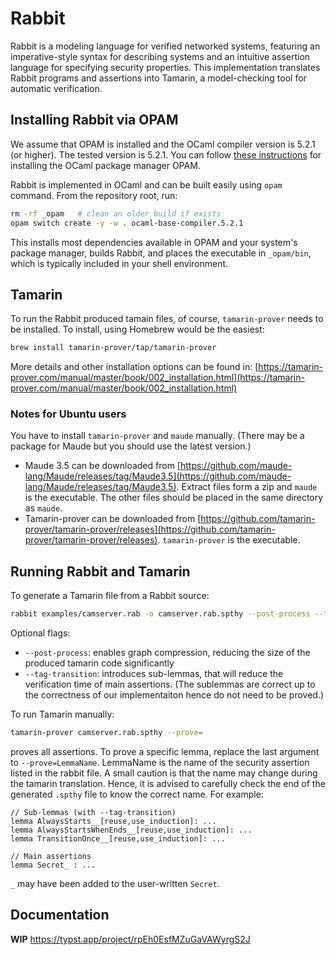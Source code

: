 # Rabbit
Rabbit is a modeling language for verified networked systems, featuring an imperative-style syntax for describing systems and an intuitive assertion language for specifying security properties. This implementation translates Rabbit programs and assertions into Tamarin, a model-checking tool for automatic verification.

## Installing Rabbit via OPAM

We assume that OPAM is installed and the OCaml compiler version is 5.2.1 (or higher). The tested version is 5.2.1.
You can follow [these instructions](https://www.ocaml.org/docs/up-and-running) for installing the OCaml package manager OPAM.

Rabbit is implemented in OCaml and can be built easily using `opam` command. From the repository root, run:

```bash
rm -rf _opam   # clean an older build if exists
opam switch create -y -w . ocaml-base-compiler.5.2.1
```

This installs most dependencies available in OPAM and your system's package manager, builds Rabbit, and places the executable in `_opam/bin`, which is typically included in your shell environment.

## Tamarin
To run the Rabbit produced tamain files, of course, `tamarin-prover` needs to be installed.
To install, using Homebrew would be the easiest:

```bash
brew install tamarin-prover/tap/tamarin-prover
```

More details and other installation options can be found in: [https://tamarin-prover.com/manual/master/book/002_installation.html](https://tamarin-prover.com/manual/master/book/002_installation.html)

### Notes for Ubuntu users 

You have to install `tamarin-prover` and `maude` manually.  (There may be a package for Maude but you should use the latest version.)

* Maude 3.5 can be downloaded from [https://github.com/maude-lang/Maude/releases/tag/Maude3.5](https://github.com/maude-lang/Maude/releases/tag/Maude3.5).  Extract files form a zip and `maude` is the executable.   The other files should be placed in the same directory as `maude`.
* Tamarin-prover can be downloaded from [https://github.com/tamarin-prover/tamarin-prover/releases](https://github.com/tamarin-prover/tamarin-prover/releases).  `tamarin-prover` is the executable.

## Running Rabbit and Tamarin

To generate a Tamarin file from a Rabbit source:

```bash
rabbit examples/camserver.rab -o camserver.rab.spthy --post-process --tag-transition
```

Optional flags:

- `--post-process`: enables graph compression, reducing the size of the produced tamarin code significantly 
- `--tag-transition`: introduces sub-lemmas, that will reduce the verification time of main assertions. (The sublemmas are correct up to the correctness of our implementaiton hence do not need to be proved.)

To run Tamarin manually:

```bash
tamarin-prover camserver.rab.spthy --prove=
```
proves all assertions. To prove a specific lemma, replace the last argument to `--prove=LemmaName`.
LemmaName is the name of the security assertion listed in the rabbit file. 
A small caution is that the name may change during the tamarin translation. Hence, it is advised to carefully check the end of the generated `.spthy` file 
to know the correct name. For example:

```tamarin
// Sub-lemmas (with --tag-transition)
lemma AlwaysStarts__[reuse,use_induction]: ...
lemma AlwaysStartsWhenEnds__[reuse,use_induction]: ...
lemma TransitionOnce__[reuse,use_induction]: ...

// Main assertions
lemma Secret_ : ...
```
`_` may have been added to the user-written `Secret`.

## Documentation

**WIP** https://typst.app/project/rpEh0EsfMZuGaVAWyrgS2J
